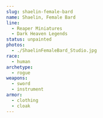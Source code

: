 ```yaml
---
slug: shaelin-female-bard
name: Shaelin, Female Bard
line:
  - Reaper Miniatures
  - Dark Heaven Legends
status: unpainted
photos:
  - ./ShaelinFemaleBard_Studio.jpg
race:
  - human
archetype:
  - rogue
weapons:
  - sword
  - instrument
armor:
  - clothing
  - cloak
---
```

